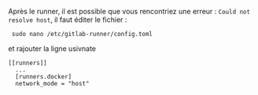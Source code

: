 Après le runner, il est possible que vous rencontriez une erreur : ``Could not resolve host``, il faut éditer le fichier :

```
 sudo nano /etc/gitlab-runner/config.toml
```
et rajouter la ligne usivnate 

```
[[runners]]
  ...
  [runners.docker]
  network_mode = "host"
```


